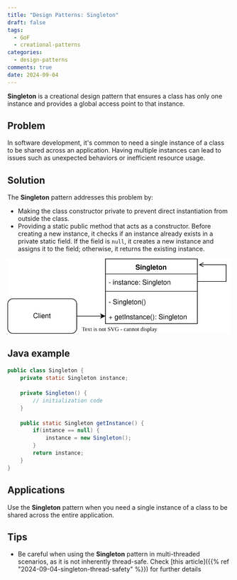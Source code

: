 ```yaml
---
title: "Design Patterns: Singleton"
draft: false
tags:
  - GoF
  - creational-patterns
categories:
  - design-patterns
comments: true
date: 2024-09-04
---
```

**Singleton** is a creational design pattern that ensures a class has only one instance and provides a global access point to that instance.
## Problem
In software development, it's common to need a single instance of a class to be shared across an application. Having multiple instances can lead to issues such as unexpected behaviors or inefficient resource usage.
## Solution
The **Singleton** pattern addresses this problem by:

- Making the class constructor private to prevent direct instantiation from outside the class.
- Providing a static public method that acts as a constructor. Before creating a new instance, it checks if an instance already exists in a private static field. If the field is `null`, it creates a new instance and assigns it to the field; otherwise, it returns the existing instance.

![SingletonDiagram.svg](SingletonDiagram.svg)
## Java example
```java
public class Singleton {
	private static Singleton instance;

	private Singleton() {
		// initialization code
	}

	public static Singleton getInstance() {
		if(intance == null) {
			instance = new Singleton();
		}
		return instance;
	}
}
```
## Applications
Use the **Singleton** pattern when you need a single instance of a class to be shared across the entire application.
## Tips
* Be careful when using the **Singleton** pattern in multi-threaded scenarios, as it is not inherently thread-safe. Check [this article]({{% ref "2024-09-04-singleton-thread-safety" %}}) for further details
